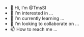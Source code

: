 - 👋 Hi, I’m @TmsSl
- 👀 I’m interested in ...
- 🌱 I’m currently learning ...
- 💞️ I’m looking to collaborate on ...
- 📫 How to reach me ...

<!---
TmsSl/TmsSl is a ✨ special ✨ repository because its `README.md` (this file) appears on your GitHub profile.
You can click the Preview link to take a look at your changes.
--->

